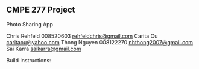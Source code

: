 CMPE 277 Project
---------------------------------------

Photo Sharing App

Chris Rehfeld	008520603	rehfeldchris@gmail.com
Carita Ou					caritaou@yahoo.com
Thong Nguyen	008122270	nhthong2007@gmail.com 
Sai Karra					saikarra@gmail.com


Build Instructions:
